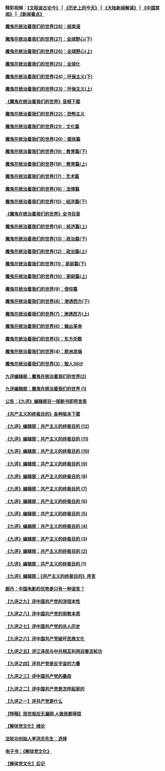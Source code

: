 #### 精彩视频：[《文昭谈古论今》](http://45.76.195.252/wenzhao) | [《历史上的今天》](http://45.76.195.252/today-in-history) | [《大陆新闻解读》](http://45.76.195.252/ntdtv-comedy) | [《中国禁闻》](http://45.76.195.252/ntdtv-news) | [《新闻看点》](http://45.76.195.252/news-insight) 

 #### [魔鬼在统治着我们的世界(28)：结束语](../pages/nsc422/n10936246.md?t=02131052) 

#### [魔鬼在统治着我们的世界(27)：全球野心(下)](../pages/nsc422/n10928319.md?t=02131052) 

#### [魔鬼在统治着我们的世界(26)：全球野心(上)](../pages/nsc422/n10900318.md?t=02131052) 

#### [魔鬼在统治着我们的世界(25)：全球化](../pages/nsc422/n10788205.md?t=02131052) 

#### [魔鬼在统治着我们的世界(24)：环保主义(下)](../pages/nsc422/n10695307.md?t=02131052) 

#### [魔鬼在统治着我们的世界(23)：环保主义(上)](../pages/nsc422/n10688613.md?t=02131052) 

#### [《魔鬼在统治着我们的世界》音频下载](../pages/nsc422/n10635553.md?t=02131052) 

#### [魔鬼在统治着我们的世界(22)：恐怖主义](../pages/nsc422/n10614727.md?t=02131052) 

#### [魔鬼在统治着我们的世界(21)：文化篇](../pages/nsc422/n10597706.md?t=02131052) 

#### [魔鬼在统治着我们的世界(20)：媒体篇](../pages/nsc422/n10586579.md?t=02131052) 

#### [魔鬼在统治着我们的世界(19)：教育篇(下)](../pages/nsc422/n10564808.md?t=02131052) 

#### [魔鬼在统治着我们的世界(18)：教育篇(上)](../pages/nsc422/n10526970.md?t=02131052) 

#### [魔鬼在统治着我们的世界(17)：艺术篇](../pages/nsc422/n10499093.md?t=02131052) 

#### [魔鬼在统治着我们的世界(16)：法律篇](../pages/nsc422/n10485969.md?t=02131052) 

#### [魔鬼在统治着我们的世界(15)：经济篇(下)](../pages/nsc422/n10469975.md?t=02131052) 

#### [《魔鬼在统治着我们的世界》全书目录](../pages/nsc422/n10464261.md?t=02131052) 

#### [魔鬼在统治着我们的世界(14)：经济篇(上)](../pages/nsc422/n10457370.md?t=02131052) 

#### [魔鬼在统治着我们的世界(13)：政治篇(下)](../pages/nsc422/n10448270.md?t=02131052) 

#### [魔鬼在统治着我们的世界(12)：政治篇(上)](../pages/nsc422/n10444576.md?t=02131052) 

#### [魔鬼在统治着我们的世界(11)：家庭篇(下)](../pages/nsc422/n10440961.md?t=02131052) 

#### [魔鬼在统治着我们的世界(10)：家庭篇(上)](../pages/nsc422/n10435448.md?t=02131052) 

#### [魔鬼在统治着我们的世界(9)：信仰篇](../pages/nsc422/n10432159.md?t=02131052) 

#### [魔鬼在统治着我们的世界(8)：渗透西方(下)](../pages/nsc422/n10429603.md?t=02131052) 

#### [魔鬼在统治着我们的世界(7)：渗透西方(上)](../pages/nsc422/n10426013.md?t=02131052) 

#### [魔鬼在统治着我们的世界(6)：输出革命](../pages/nsc422/n10421536.md?t=02131052) 

#### [魔鬼在统治着我们的世界(5)：东方杀戮](../pages/nsc422/n10417707.md?t=02131052) 

#### [魔鬼在统治着我们的世界(4)：欧洲发端](../pages/nsc422/n10414890.md?t=02131052) 

#### [魔鬼在统治着我们的世界(3)：毁人36计](../pages/nsc422/n10411583.md?t=02131052) 

#### [九评编辑部：魔鬼在统治着我们的世界(2)](../pages/nsc422/n10410036.md?t=02131052) 

#### [九评编辑部：魔鬼在统治着我们的世界 (1)](../pages/nsc422/n10406825.md?t=02131052) 

#### [公告：《九评》编辑部另一部新书即将发表](../pages/nsc422/n10405104.md?t=02131052) 

#### [《共产主义的终极目的》各种版本下载](../pages/nsc422/n10022138.md?t=02131052) 

#### [《九评》编辑部：共产主义的终极目的 (12)](../pages/nsc422/n9933272.md?t=02131052) 

#### [《九评》编辑部：共产主义的终极目的 (11)](../pages/nsc422/n9924973.md?t=02131052) 

#### [《九评》编辑部：共产主义的终极目的 (10)](../pages/nsc422/n9920883.md?t=02131052) 

#### [《九评》编辑部：共产主义的终极目的 (9)](../pages/nsc422/n9916363.md?t=02131052) 

#### [《九评》编辑部：共产主义的终极目的 (8)](../pages/nsc422/n9912488.md?t=02131052) 

#### [《九评》编辑部：共产主义的终极目的 (7)](../pages/nsc422/n9901176.md?t=02131052) 

#### [《九评》编辑部：共产主义的终极目的 (6)](../pages/nsc422/n9899359.md?t=02131052) 

#### [《九评》编辑部：共产主义的终极目的 (5)](../pages/nsc422/n9893174.md?t=02131052) 

#### [《九评》编辑部：共产主义的终极目的 (4)](../pages/nsc422/n9891246.md?t=02131052) 

#### [《九评》编辑部：共产主义的终极目的 (3)](../pages/nsc422/n9879879.md?t=02131052) 

#### [《九评》编辑部：共产主义的终极目的 (2)](../pages/nsc422/n9876205.md?t=02131052) 

#### [《九评》编辑部：共产主义的终极目的 (1)](../pages/nsc422/n9865857.md?t=02131052) 

#### [《九评》编辑部：《共产主义的终极目的》序言](../pages/nsc422/n9862666.md?t=02131052) 

#### [颜丹：中国电影的优势是只有一种语言？](../pages/nsc422/n9583062.md?t=02131052) 

#### [【九评之九】评中国共产党的流氓本性](../pages/nsc422/n737542.md?t=02131052) 

#### [【九评之八】评中国共产党的邪教本质](../pages/nsc422/n735942.md?t=02131052) 

#### [【九评之七】评中国共产党的杀人历史](../pages/nsc422/n733806.md?t=02131052) 

#### [【九评之六】评中国共产党破坏民族文化](../pages/nsc422/n731667.md?t=02131052) 

#### [【九评之五】评江泽民与中共相互利用迫害法轮功](../pages/nsc422/n730058.md?t=02131052) 

#### [【九评之四】评共产党是反宇宙的力量](../pages/nsc422/n727814.md?t=02131052) 

#### [【九评之三】评中国共产党的暴政](../pages/nsc422/n725597.md?t=02131052) 

#### [【九评之二】评中国共产党是怎样起家的](../pages/nsc422/n723946.md?t=02131052) 

#### [【九评之一】评共产党是什么](../pages/nsc422/n722529.md?t=02131052) 

#### [【特稿】现世报应无漏网 人做恶都得偿](../pages/nsc422/n4215167.md?t=02131052) 

#### [【解体党文化】绪论](../pages/nsc422/n1449356.md?t=02131052) 

#### [法轮功创始人李洪志先生：选择](../pages/nsc422/n3580738.md?t=02131052) 

#### [电子书：《解体党文化》](../pages/nsc422/n1573484.md?t=02131052) 

#### [【解体党文化】后记](../pages/nsc422/n1531999.md?t=02131052) 

